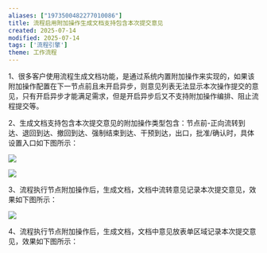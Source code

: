 ```yaml
---
aliases: ["1973500482277010086"]
title: 流程启用附加操作生成文档支持包含本次提交意见
created: 2025-07-14
modified: 2025-07-14
tags: ['流程引擎']
theme: 工作流程
---
```


1、很多客户使用流程生成文档功能，是通过系统内置附加操作来实现的，如果该附加操作配置在下一节点前且未开启异步，则意见列表无法显示本次操作提交的意见，只有开启异步才能满足需求，但是开启异步后又不支持附加操作编排、阻止流程提交等。

2、生成文档支持包含本次提交意见的附加操作类型包含：节点前-正向流转到达、退回到达、撤回到达、强制结束到达、干预到达，出口，批准/确认时，具体设置入口如下图所示：

![](https://myhelpdoc.oss-cn-heyuan.aliyuncs.com/mdimages/ea3cada27e13f5a7f9c675f4788b7e3f.jpg)

![](https://myhelpdoc.oss-cn-heyuan.aliyuncs.com/mdimages/046e9d5812b2879a30b778b1d9803974.jpg)

3、流程执行节点附加操作后，生成文档，文档中流转意见记录本次提交意见，效果如下图所示：

![](https://myhelpdoc.oss-cn-heyuan.aliyuncs.com/mdimages/a89d32f9dd1b8500a713aed05bce58f9.jpg)

4、流程执行节点附加操作后，生成文档，文档中意见放表单区域记录本次提交意见，效果如下图所示：

